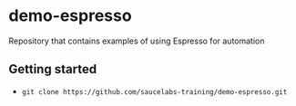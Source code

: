 # demo-espresso
Repository that contains examples of using Espresso for automation

## Getting started

- `git clone https://github.com/saucelabs-training/demo-espresso.git`
